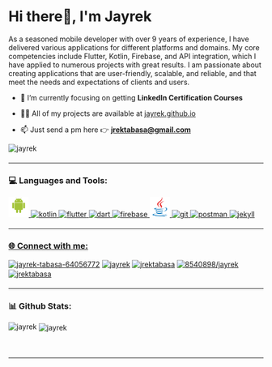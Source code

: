 <h1>Hi there👋, I'm Jayrek</h1>
<p>As a seasoned mobile developer with over 9 years of experience, I have delivered various applications for different platforms and domains. My core competencies include Flutter, Kotlin, Firebase, and API integration, which I have applied to numerous projects with great results. I am passionate about creating applications that are user-friendly, scalable, and reliable, and that meet the needs and expectations of clients and users.<br></p>

- 🌱 I’m currently focusing on getting **LinkedIn Certification Courses**

- 👨‍💻 All of my projects are available at [jayrek.github.io](https://jayrek.github.io)

- 📫 Just send a pm here 👉 **jrektabasa@gmail.com**

<p align="left"> <img src="https://komarev.com/ghpvc/?username=jayrek&label=Profile%20views&color=0e75b6&style=flat" alt="jayrek" /> </p>

<!-- <p align="left"> <a href="https://github.com/ryo-ma/github-profile-trophy"><img src="https://github-profile-trophy.vercel.app/?username=jayrek" alt="jayrek" /></a> </p>
-->


<hr style="border: 1px; margin: 20px 0;">
<h3 align="left">💻   Languages and Tools:</h3>

<p align="left"> <a href="https://developer.android.com" target="_blank" rel="noreferrer"> <img src="https://raw.githubusercontent.com/devicons/devicon/master/icons/android/android-original-wordmark.svg" alt="android" width="40" height="40"/> <a href="https://kotlinlang.org" target="_blank" rel="noreferrer"> <img src="https://www.vectorlogo.zone/logos/kotlinlang/kotlinlang-icon.svg" alt="kotlin" width="40" height="40"/> </a> </a> <a href="https://flutter.dev" target="_blank" rel="noreferrer"> <img src="https://www.vectorlogo.zone/logos/flutterio/flutterio-icon.svg" alt="flutter" width="40" height="40"/> </a> <a href="https://dart.dev" target="_blank" rel="noreferrer"> <img src="https://www.vectorlogo.zone/logos/dartlang/dartlang-icon.svg" alt="dart" width="40" height="40"/> </a> <a href="https://firebase.google.com/" target="_blank" rel="noreferrer"> <img src="https://www.vectorlogo.zone/logos/firebase/firebase-icon.svg" alt="firebase" width="40" height="40"/> </a> <a href="https://www.java.com" target="_blank" rel="noreferrer"> <img src="https://raw.githubusercontent.com/devicons/devicon/master/icons/java/java-original.svg" alt="java" width="40" height="40"/>  <a href="https://git-scm.com/" target="_blank" rel="noreferrer"> <img src="https://www.vectorlogo.zone/logos/git-scm/git-scm-icon.svg" alt="git" width="40" height="40"/> </a> <a href="https://postman.com" target="_blank" rel="noreferrer"> <img src="https://www.vectorlogo.zone/logos/getpostman/getpostman-icon.svg" alt="postman" width="40" height="40"/> </a> <a href="https://jekyllrb.com/" target="_blank" rel="noreferrer"> <img src="https://www.vectorlogo.zone/logos/jekyllrb/jekyllrb-icon.svg" alt="jekyll" width="40" height="40"/>
</p>

<hr style="border: 1px; margin: 20px 0;">
<h3 align="left">🌐  Connect with me:</h3>

<p align="left">
<a href="https://linkedin.com/in/jayrek-tabasa-64056772" target="blank"><img align="center" src="https://raw.githubusercontent.com/rahuldkjain/github-profile-readme-generator/master/src/images/icons/Social/linked-in-alt.svg" alt="jayrek-tabasa-64056772" height="30" width="45" /></a>
<a href="https://fb.com/jayrek" target="blank"><img align="center" src="https://raw.githubusercontent.com/rahuldkjain/github-profile-readme-generator/master/src/images/icons/Social/facebook.svg" alt="jayrek" height="30" width="45" /></a>
<a href="https://twitter.com/jrektabasa" target="blank"><img align="center" src="https://raw.githubusercontent.com/rahuldkjain/github-profile-readme-generator/master/src/images/icons/Social/twitter.svg" alt="jrektabasa" height="30" width="45" /></a>
<a href="https://stackoverflow.com/users/8540898/jayrek" target="blank"><img align="center" src="https://raw.githubusercontent.com/rahuldkjain/github-profile-readme-generator/master/src/images/icons/Social/stack-overflow.svg" alt="8540898/jayrek" height="30" width="45" /></a>
<a href="https://instagram.com/jrektabasa" target="blank"><img align="center" src="https://raw.githubusercontent.com/rahuldkjain/github-profile-readme-generator/master/src/images/icons/Social/instagram.svg" alt="jrektabasa" height="30" width="45" /></a>
</p>

<hr style="border: 1px; margin: 20px 0;">
<h3 align="left">📊  Github Stats:</h3>

<!--
<p><img align="center" src="https://github-readme-streak-stats.herokuapp.com/?user=jayrek&" alt="jayrek" /></p>


-->
<p><img align="left" src="https://github-readme-stats.vercel.app/api?username=jayrek&show_icons=true&locale=en" alt="jayrek"/></p>
<p>&nbsp;<img align="center" src="https://github-readme-stats.vercel.app/api/top-langs?username=jayrek&show_icons=true&locale=en&layout=compact" alt="jayrek" /></p>
<br>
<hr style="border: 1px; margin: 20px 0;">
